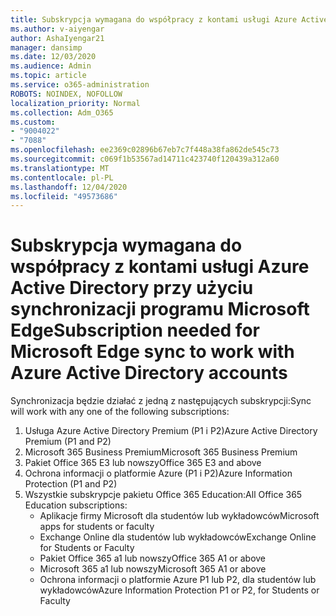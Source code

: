 ```yaml
---
title: Subskrypcja wymagana do współpracy z kontami usługi Azure Active Directory przy użyciu synchronizacji programu Microsoft Edge
ms.author: v-aiyengar
author: AshaIyengar21
manager: dansimp
ms.date: 12/03/2020
ms.audience: Admin
ms.topic: article
ms.service: o365-administration
ROBOTS: NOINDEX, NOFOLLOW
localization_priority: Normal
ms.collection: Adm_O365
ms.custom:
- "9004022"
- "7088"
ms.openlocfilehash: ee2369c02896b67eb7c7f448a38fa862de545c73
ms.sourcegitcommit: c069f1b53567ad14711c423740f120439a312a60
ms.translationtype: MT
ms.contentlocale: pl-PL
ms.lasthandoff: 12/04/2020
ms.locfileid: "49573686"
---
```

# <a name="subscription-needed-for-microsoft-edge-sync-to-work-with-azure-active-directory-accounts"></a><span data-ttu-id="42692-102">Subskrypcja wymagana do współpracy z kontami usługi Azure Active Directory przy użyciu synchronizacji programu Microsoft Edge</span><span class="sxs-lookup"><span data-stu-id="42692-102">Subscription needed for Microsoft Edge sync to work with Azure Active Directory accounts</span></span>

<span data-ttu-id="42692-103">Synchronizacja będzie działać z jedną z następujących subskrypcji:</span><span class="sxs-lookup"><span data-stu-id="42692-103">Sync will work with any one of the following subscriptions:</span></span>

1. <span data-ttu-id="42692-104">Usługa Azure Active Directory Premium (P1 i P2)</span><span class="sxs-lookup"><span data-stu-id="42692-104">Azure Active Directory Premium (P1 and P2)</span></span>
1. <span data-ttu-id="42692-105">Microsoft 365 Business Premium</span><span class="sxs-lookup"><span data-stu-id="42692-105">Microsoft 365 Business Premium</span></span>
1. <span data-ttu-id="42692-106">Pakiet Office 365 E3 lub nowszy</span><span class="sxs-lookup"><span data-stu-id="42692-106">Office 365 E3 and above</span></span>
1. <span data-ttu-id="42692-107">Ochrona informacji o platformie Azure (P1 i P2)</span><span class="sxs-lookup"><span data-stu-id="42692-107">Azure Information Protection (P1 and P2)</span></span>
1. <span data-ttu-id="42692-108">Wszystkie subskrypcje pakietu Office 365 Education:</span><span class="sxs-lookup"><span data-stu-id="42692-108">All Office 365 Education subscriptions:</span></span>
    - <span data-ttu-id="42692-109">Aplikacje firmy Microsoft dla studentów lub wykładowców</span><span class="sxs-lookup"><span data-stu-id="42692-109">Microsoft apps for students or faculty</span></span>
    - <span data-ttu-id="42692-110">Exchange Online dla studentów lub wykładowców</span><span class="sxs-lookup"><span data-stu-id="42692-110">Exchange Online for Students or Faculty</span></span>
    - <span data-ttu-id="42692-111">Pakiet Office 365 a1 lub nowszy</span><span class="sxs-lookup"><span data-stu-id="42692-111">Office 365 A1 or above</span></span>
    - <span data-ttu-id="42692-112">Microsoft 365 a1 lub nowszy</span><span class="sxs-lookup"><span data-stu-id="42692-112">Microsoft 365 A1 or above</span></span>
    - <span data-ttu-id="42692-113">Ochrona informacji o platformie Azure P1 lub P2, dla studentów lub wykładowców</span><span class="sxs-lookup"><span data-stu-id="42692-113">Azure Information Protection P1 or P2, for Students or Faculty</span></span>
